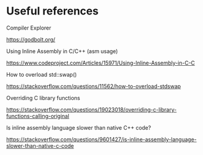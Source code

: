# Useful references

Compiler Explorer

https://godbolt.org/

Using Inline Assembly in C/C++ (asm usage)

https://www.codeproject.com/Articles/15971/Using-Inline-Assembly-in-C-C

How to overload std::swap()

https://stackoverflow.com/questions/11562/how-to-overload-stdswap

Overriding C library functions

https://stackoverflow.com/questions/19023018/overriding-c-library-functions-calling-original

Is inline assembly language slower than native C++ code?

https://stackoverflow.com/questions/9601427/is-inline-assembly-language-slower-than-native-c-code
